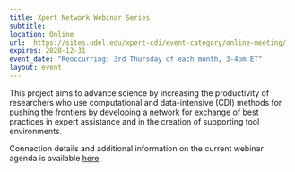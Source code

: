 ```yaml
---
title: Xpert Network Webinar Series
subtitle:
location: Online
url:  https://sites.udel.edu/xpert-cdi/event-category/online-meeting/ 
expires: 2020-12-31
event_date: "Reoccurring: 3rd Thursday of each month, 3-4pm ET"
layout: event
---
```


This project aims to advance science by increasing the productivity of researchers who use computational and data-intensive (CDI) methods for pushing the frontiers by developing a network for exchange of best practices in expert assistance and in the creation of supporting tool environments.

Connection details and additional information on the current webinar agenda is available [here](https://sites.udel.edu/xpert-cdi/event-category/online-meeting/).

